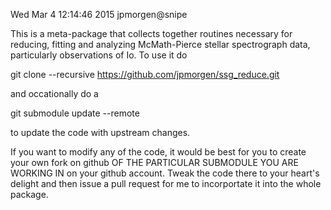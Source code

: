 Wed Mar  4 12:14:46 2015  jpmorgen@snipe

This is a meta-package that collects together routines necessary for
reducing, fitting and analyzing McMath-Pierce stellar spectrograph
data, particularly observations of Io.  To use it do

git clone --recursive https://github.com/jpmorgen/ssg_reduce.git

and occationally do a

git submodule update --remote

to update the code with upstream changes.

If you want to modify any of the code, it would be best for you to
create your own fork on github OF THE PARTICULAR SUBMODULE YOU ARE
WORKING IN on your github account.  Tweak the code there to your
heart's delight and then issue a pull request for me to incorportate
it into the whole package.
